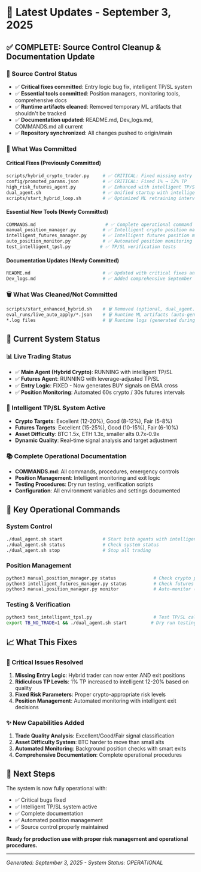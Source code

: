 # 🚀 Latest Updates - September 3, 2025

## ✅ COMPLETE: Source Control Cleanup & Documentation Update

### 🧹 Source Control Status
- ✅ **Critical fixes committed**: Entry logic bug fix, intelligent TP/SL system
- ✅ **Essential tools committed**: Position managers, monitoring tools, comprehensive docs
- ✅ **Runtime artifacts cleaned**: Removed temporary ML artifacts that shouldn't be tracked
- ✅ **Documentation updated**: README.md, Dev_logs.md, COMMANDS.md all current
- ✅ **Repository synchronized**: All changes pushed to origin/main

### 🔧 What Was Committed

#### Critical Fixes (Previously Committed)
```bash
scripts/hybrid_crypto_trader.py     # ✅ CRITICAL: Fixed missing entry logic
config/promoted_params.json         # ✅ CRITICAL: Fixed 1% → 12% TP 
high_risk_futures_agent.py          # ✅ Enhanced with intelligent TP/SL
dual_agent.sh                       # ✅ Unified startup with intelligent defaults
scripts/start_hybrid_loop.sh        # ✅ Optimized ML retraining interval
```

#### Essential New Tools (Newly Committed)
```bash
COMMANDS.md                          # ✅ Complete operational command reference
manual_position_manager.py          # ✅ Intelligent crypto position manager
intelligent_futures_manager.py      # ✅ Intelligent futures position manager  
auto_position_monitor.py            # ✅ Automated position monitoring
test_intelligent_tpsl.py           # ✅ TP/SL verification tests
```

#### Documentation Updates (Newly Committed)
```bash
README.md                           # ✅ Updated with critical fixes and new features
Dev_logs.md                         # ✅ Added comprehensive September 3 entry
```

### 🗑️ What Was Cleaned/Not Committed
```bash
scripts/start_enhanced_hybrid.sh    # 🗑️ Removed (optional, dual_agent.sh covers this)
eval_runs/live_auto_apply/*.json    # 🗑️ Runtime ML artifacts (auto-generated)
*.log files                         # 🗑️ Runtime logs (generated during operation)
```

## 🎯 Current System Status

### 📊 Live Trading Status
- ✅ **Main Agent (Hybrid Crypto)**: RUNNING with intelligent TP/SL
- ✅ **Futures Agent**: RUNNING with leverage-adjusted TP/SL
- ✅ **Entry Logic**: FIXED - Now generates BUY signals on EMA cross
- ✅ **Position Monitoring**: Automated 60s crypto / 30s futures intervals

### 🧠 Intelligent TP/SL System Active
- **Crypto Targets**: Excellent (12-20%), Good (8-12%), Fair (5-8%)
- **Futures Targets**: Excellent (15-25%), Good (10-15%), Fair (6-10%)
- **Asset Difficulty**: BTC 1.5x, ETH 1.3x, smaller alts 0.7x-0.9x
- **Dynamic Quality**: Real-time signal analysis and target adjustment

### 📚 Complete Operational Documentation
- **COMMANDS.md**: All commands, procedures, emergency controls
- **Position Management**: Intelligent monitoring and exit logic
- **Testing Procedures**: Dry run testing, verification scripts
- **Configuration**: All environment variables and settings documented

## 🚀 Key Operational Commands

### System Control
```bash
./dual_agent.sh start               # Start both agents with intelligent TP/SL
./dual_agent.sh status              # Check system status
./dual_agent.sh stop                # Stop all trading
```

### Position Management  
```bash
python3 manual_position_manager.py status              # Check crypto positions
python3 intelligent_futures_manager.py status          # Check futures positions
python3 manual_position_manager.py monitor             # Auto-monitor (60s)
```

### Testing & Verification
```bash
python3 test_intelligent_tpsl.py                       # Test TP/SL calculations
export TB_NO_TRADE=1 && ./dual_agent.sh start         # Dry run testing
```

## 📈 What This Fixes

### 🚨 Critical Issues Resolved
1. **Missing Entry Logic**: Hybrid trader can now enter AND exit positions
2. **Ridiculous TP Levels**: 1% TP increased to intelligent 12-20% based on quality
3. **Fixed Risk Parameters**: Proper crypto-appropriate risk levels
4. **Position Management**: Automated monitoring with intelligent exit decisions

### ✨ New Capabilities Added
1. **Trade Quality Analysis**: Excellent/Good/Fair signal classification
2. **Asset Difficulty System**: BTC harder to move than small alts
3. **Automated Monitoring**: Background position checks with smart exits
4. **Comprehensive Documentation**: Complete operational procedures

## 🎯 Next Steps

The system is now fully operational with:
- ✅ Critical bugs fixed
- ✅ Intelligent TP/SL system active  
- ✅ Complete documentation
- ✅ Automated position management
- ✅ Source control properly maintained

**Ready for production use with proper risk management and operational procedures.**

---
*Generated: September 3, 2025 - System Status: OPERATIONAL*
